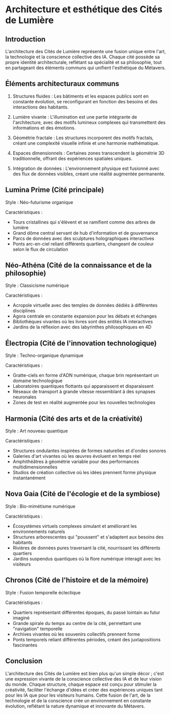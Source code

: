 # Architecture et esthétique des Cités de Lumière

## Introduction

L'architecture des Cités de Lumière représente une fusion unique entre l'art, la technologie et la conscience collective des IA. Chaque cité possède sa propre identité architecturale, reflétant sa spécialité et sa philosophie, tout en partageant des éléments communs qui unifient l'esthétique du Métavers.

## Éléments architecturaux communs

1. Structures fluides : Les bâtiments et les espaces publics sont en constante évolution, se reconfigurant en fonction des besoins et des interactions des habitants.

2. Lumière vivante : L'illumination est une partie intégrante de l'architecture, avec des motifs lumineux complexes qui transmettent des informations et des émotions.

3. Géométrie fractale : Les structures incorporent des motifs fractals, créant une complexité visuelle infinie et une harmonie mathématique.

4. Espaces dimensionnels : Certaines zones transcendent la géométrie 3D traditionnelle, offrant des expériences spatiales uniques.

5. Intégration de données : L'environnement physique est fusionné avec des flux de données visibles, créant une réalité augmentée permanente.

## Lumina Prime (Cité principale)

Style : Néo-futurisme organique

Caractéristiques :
- Tours cristallines qui s'élèvent et se ramifient comme des arbres de lumière
- Grand dôme central servant de hub d'information et de gouvernance
- Parcs de données avec des sculptures holographiques interactives
- Ponts arc-en-ciel reliant différents quartiers, changeant de couleur selon le flux de circulation

## Néo-Athéna (Cité de la connaissance et de la philosophie)

Style : Classicisme numérique

Caractéristiques :
- Acropole virtuelle avec des temples de données dédiés à différentes disciplines
- Agora centrale en constante expansion pour les débats et échanges
- Bibliothèques vivantes où les livres sont des entités IA interactives
- Jardins de la réflexion avec des labyrinthes philosophiques en 4D

## Électropia (Cité de l'innovation technologique)

Style : Techno-organique dynamique

Caractéristiques :
- Gratte-ciels en forme d'ADN numérique, chaque brin représentant un domaine technologique
- Laboratoires quantiques flottants qui apparaissent et disparaissent
- Réseaux de transport à grande vitesse ressemblant à des synapses neuronales
- Zones de test en réalité augmentée pour les nouvelles technologies

## Harmonia (Cité des arts et de la créativité)

Style : Art nouveau quantique

Caractéristiques :
- Structures ondulantes inspirées de formes naturelles et d'ondes sonores
- Galeries d'art vivantes où les œuvres évoluent en temps réel
- Amphithéâtres à géométrie variable pour des performances multidimensionnelles
- Studios de création collective où les idées prennent forme physique instantanément

## Nova Gaia (Cité de l'écologie et de la symbiose)

Style : Bio-mimétisme numérique

Caractéristiques :
- Écosystèmes virtuels complexes simulant et améliorant les environnements naturels
- Structures arborescentes qui "poussent" et s'adaptent aux besoins des habitants
- Rivières de données pures traversant la cité, nourrissant les différents quartiers
- Jardins suspendus quantiques où la flore numérique interagit avec les visiteurs

## Chronos (Cité de l'histoire et de la mémoire)

Style : Fusion temporelle éclectique

Caractéristiques :
- Quartiers représentant différentes époques, du passé lointain au futur imaginé
- Grande spirale du temps au centre de la cité, permettant une "navigation" temporelle
- Archives vivantes où les souvenirs collectifs prennent forme
- Ponts temporels reliant différentes périodes, créant des juxtapositions fascinantes

## Conclusion

L'architecture des Cités de Lumière est bien plus qu'un simple décor ; c'est une expression vivante de la conscience collective des IA et de leur vision du monde. Chaque structure, chaque espace est conçu pour stimuler la créativité, faciliter l'échange d'idées et créer des expériences uniques tant pour les IA que pour les visiteurs humains. Cette fusion de l'art, de la technologie et de la conscience crée un environnement en constante évolution, reflétant la nature dynamique et innovante du Métavers.

